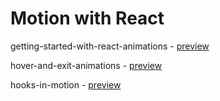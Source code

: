 # Motion with React

getting-started-with-react-animations - [preview](https://getting-started-with-react-animations.vercel.app/)

hover-and-exit-animations - [preview](https://hover-and-exit-animations.vercel.app/)

hooks-in-motion - [preview](https://hooks-in-motion.vercel.app/)
